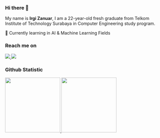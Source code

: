 ### Hi there 👋

My name is **Irgi Zanuar**, I am a 22-year-old fresh graduate from Telkom Institute of Technology Surabaya in Computer Engineering study program.<br>

🌱 Currently learning in AI & Machine Learning Fields<br>

### Reach me on
<div id="badges">
  <a href="https://www.linkedin.com/in/irgizanuar">
    <img src="https://img.shields.io/badge/LinkedIn-blue?style=for-the-badge&logo=linkedin&logoColor=white"/>
  </a>
  <a href="https://www.instagram.com/irgizanuar/">
    <img src="https://img.shields.io/badge/Instagram-E4405F?style=for-the-badge&logo=instagram&logoColor=white"/>
  </a>
</div>

### Github Statistic
<p align="left">
<a href="https://github.com/Irzz">
  <img height="180em" src="https://github-readme-stats-eight-theta.vercel.app/api?username=Irzz&show_icons=true&theme=vision-friendly-dark&include_all_commits=true&count_private=true"/>
  <img height="180em" src="https://github-readme-stats-eight-theta.vercel.app/api/top-langs/?username=Irzz&layout=compact&langs_count=8&theme=vision-friendly-dark"/>
</a>
</p>
